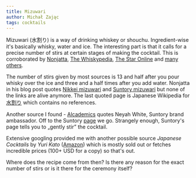 ```yaml
---
title: Mizuwari
author: Michał Zając
tags: cocktails
---
```


Mizuwari (水割り) is a way of drinking whiskey or shouchu. Ingredient-wise it's basically whisky, water and ice. The interesting part is that it calls for a precise number of stirs at certain stages of making the cocktail. This is corroborated by [Nonjatta](https://www.nonjatta.com/2007/05/how-to-make-mizuwari.html), [The Whiskypedia](https://thewhiskypedia.com/whisky-stories/mizuwari-art-japanese-highball), [The Star Online](https://www.thestar.com.my/lifestyle/viewpoints/tipsy-turvy/2014/01/12/the-nippon-way/) and [many](https://cocktailcollective.com.au/recipe/highball-mizuwari/) [others](https://www.cocktailchemistrylab.com/home/japanese-highball).

The number of stirs given by most sources is 13 and half after you pour whisky over the ice and three and a half times after you add water. Nonjatta in his blog post quotes [Nikkei mizuwari](http://weblogs.nikkeibp.co.jp/whisky/2005/01/whisky_n_water.html) and [Suntory mizuwari](http://www5e.biglobe.ne.jp/~iwaki/mizuwari.JPG) but none of the links are alive anymore. The last quoted page is Japanese Wikipedia for [水割り](https://ja.wikipedia.org/wiki/%E6%B0%B4%E5%89%B2%E3%82%8A) which contains no references.

Another source I found - [Alcademics](https://www.alcademics.com/2011/06/mizuwari-japanese-whisky-highball-ritual.html) quotes Neyah White, Suntory brand ambassador. Off to the Suntory [page](https://www.suntory.co.jp/whisky/beginner/drink/water.html) we go. Strangely enough, Suntory's page tells you to „gently stir” the cocktail.

Extensive googling provided me with another possible source *Japanese Cocktails* by *Yuri Kato* ([Amazon](https://www.amazon.com/Japanese-Cocktails-Yuri-Kato/dp/0811875113)) which is mostly sold out or fetches incredible prices (100+ USD for a copy) so that's out.

Where does the recipe come from then? Is there any reason for the exact number of stirs or is it there for the ceremony itself?
